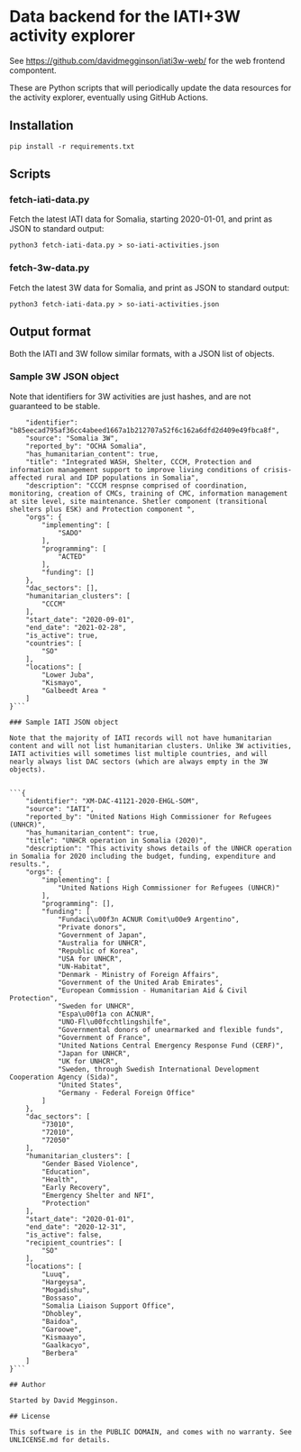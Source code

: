 Data backend for the IATI+3W activity explorer
==============================================

See https://github.com/davidmegginson/iati3w-web/ for the web frontend compontent.

These are Python scripts that will periodically update the data resources for the activity explorer, eventually using GitHub Actions.

## Installation

```
pip install -r requirements.txt
```

## Scripts

### fetch-iati-data.py

Fetch the latest IATI data for Somalia, starting 2020-01-01, and print as JSON to standard output:

```
python3 fetch-iati-data.py > so-iati-activities.json
```

### fetch-3w-data.py

Fetch the latest 3W data for Somalia, and print as JSON to standard output:

```
python3 fetch-iati-data.py > so-iati-activities.json
```

## Output format

Both the IATI and 3W follow similar formats, with a JSON list of objects.

### Sample 3W JSON object

Note that identifiers for 3W activities are just hashes, and are not guaranteed to be stable.

```{
    "identifier": "b85eecad795af36cc4abeed1667a1b212707a52f6c162a6dfd2d409e49fbca8f",
    "source": "Somalia 3W",
    "reported_by": "OCHA Somalia",
    "has_humanitarian_content": true,
    "title": "Integrated WASH, Shelter, CCCM, Protection and information management support to improve living conditions of crisis-affected rural and IDP populations in Somalia",
    "description": "CCCM respnse comprised of coordination, monitoring, creation of CMCs, training of CMC, information management at site level, site maintenance. Shetler component (transitional shelters plus ESK) and Protection component ",
    "orgs": {
        "implementing": [
            "SADO"
        ],
        "programming": [
            "ACTED"
        ],
        "funding": []
    },
    "dac_sectors": [],
    "humanitarian_clusters": [
        "CCCM"
    ],
    "start_date": "2020-09-01",
    "end_date": "2021-02-28",
    "is_active": true,
    "countries": [
        "SO"
    ],
    "locations": [
        "Lower Juba",
        "Kismayo",
        "Galbeedt Area "
    ]
}```

### Sample IATI JSON object

Note that the majority of IATI records will not have humanitarian content and will not list humanitarian clusters. Unlike 3W activities, IATI activities will sometimes list multiple countries, and will nearly always list DAC sectors (which are always empty in the 3W objects).


```{
    "identifier": "XM-DAC-41121-2020-EHGL-SOM",
    "source": "IATI",
    "reported_by": "United Nations High Commissioner for Refugees (UNHCR)",
    "has_humanitarian_content": true,
    "title": "UNHCR operation in Somalia (2020)",
    "description": "This activity shows details of the UNHCR operation in Somalia for 2020 including the budget, funding, expenditure and results.",
    "orgs": {
        "implementing": [
            "United Nations High Commissioner for Refugees (UNHCR)"
        ],
        "programming": [],
        "funding": [
            "Fundaci\u00f3n ACNUR Comit\u00e9 Argentino",
            "Private donors",
            "Government of Japan",
            "Australia for UNHCR",
            "Republic of Korea",
            "USA for UNHCR",
            "UN-Habitat",
            "Denmark - Ministry of Foreign Affairs",
            "Government of the United Arab Emirates",
            "European Commission - Humanitarian Aid & Civil Protection",
            "Sweden for UNHCR",
            "Espa\u00f1a con ACNUR",
            "UNO-Fl\u00fcchtlingshilfe",
            "Governmental donors of unearmarked and flexible funds",
            "Government of France",
            "United Nations Central Emergency Response Fund (CERF)",
            "Japan for UNHCR",
            "UK for UNHCR",
            "Sweden, through Swedish International Development Cooperation Agency (Sida)",
            "United States",
            "Germany - Federal Foreign Office"
        ]
    },
    "dac_sectors": [
        "73010",
        "72010",
        "72050"
    ],
    "humanitarian_clusters": [
        "Gender Based Violence",
        "Education",
        "Health",
        "Early Recovery",
        "Emergency Shelter and NFI",
        "Protection"
    ],
    "start_date": "2020-01-01",
    "end_date": "2020-12-31",
    "is_active": false,
    "recipient_countries": [
        "SO"
    ],
    "locations": [
        "Luuq",
        "Hargeysa",
        "Mogadishu",
        "Bossaso",
        "Somalia Liaison Support Office",
        "Dhobley",
        "Baidoa",
        "Garoowe",
        "Kismaayo",
        "Gaalkacyo",
        "Berbera"
    ]
}```

## Author

Started by David Megginson.

## License

This software is in the PUBLIC DOMAIN, and comes with no warranty. See UNLICENSE.md for details.

